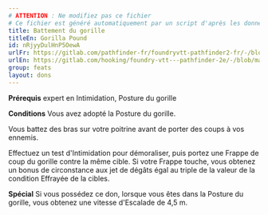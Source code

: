 ```yaml
---
# ATTENTION : Ne modifiez pas ce fichier
# Ce fichier est généré automatiquement par un script d'après les données du module Foundry VTT officiel et de sa traduction
title: Battement du gorille
titleEn: Gorilla Pound
id: nRjyyDulHnP5OewA
urlFr: https://gitlab.com/pathfinder-fr/foundryvtt-pathfinder2-fr/-/blob/master/data/feats/nRjyyDulHnP5OewA.htm
urlEn: https://gitlab.com/hooking/foundry-vtt---pathfinder-2e/-/blob/master/packs/data/feats.db/gorilla-pound.json
group: feats
layout: dons
---
```

**Prérequis** expert en Intimidation, <a class="entity-link" data-pack="pf2e.feats-srd" data-id="DqD7htz8Sd1dh3BT" draggable="true">Posture du gorille</a>

**Conditions** Vous avez adopté la Posture du gorille.

Vous battez des bras sur votre poitrine avant de porter des coups à vos ennemis.

Effectuez un test d'Intimidation pour <a class="entity-link" data-pack="pf2e.actionspf2e" data-id="2u915NdUyQan6uKF" draggable="true">démoraliser</a>, puis portez une <a class="entity-link" data-pack="pf2e.actionspf2e" data-id="VjxZFuUXrCU94MWR" draggable="true">Frappe</a> de coup du gorille contre la même cible. Si votre Frappe touche, vous obtenez un bonus de circonstance aux jet de dégâts égal au triple de la valeur de la condition <a class="entity-link" data-pack="pf2e.conditionspf2e" data-id="TBSHQspnbcqxsmjL" draggable="true"><i class="fas fa-book-open"></i>Effrayée</a> de la cibles.

**Spécial** Si vous possédez ce don, lorsque vous êtes dans la Posture du gorille, vous obtenez une vitesse <a class="entity-link" data-pack="pf2e.actionspf2e" data-id="pprgrYQ1QnIDGZiy" draggable="true">d'Escalade</a> de 4,5 m.


